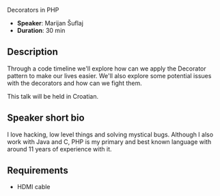 Decorators in PHP

- __Speaker__: Marijan Šuflaj
- __Duration__: 30 min

## Description

Through a code timeline we'll explore how can we apply the Decorator pattern to make our lives easier. We'll also explore some potential issues with the decorators and how can we fight them.

This talk will be held in Croatian.

## Speaker short bio

I love hacking, low level things and solving mystical bugs. Although I also work with Java and C, PHP is my primary and best known language with around 11 years of experience with it.

## Requirements

- HDMI cable

